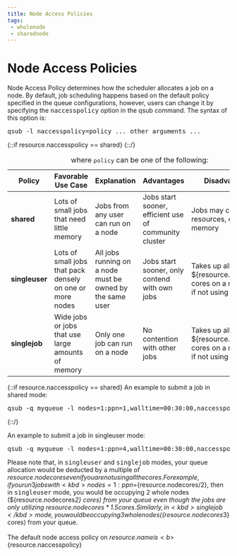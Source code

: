 ```yaml
---
title: Node Access Policies
tags:
 - wholenode
 - sharednode
---
```


# Node Access Policies

Node Access Policy determines how the scheduler allocates a job on a node. By default, job scheduling happens based on the default policy specified in the queue configurations, however, users can change it by specifying the <kbd>naccesspolicy</kbd> option in the qsub command. The syntax of this option is:

<pre>qsub -l naccesspolicy=policy ... other arguments ... </pre>



<table class="inrows-wide">
<caption>where <kbd>policy</kbd> can be one of the following:</caption>
<thead>
        <tr>
                <th scope="col">Policy</th>
                <th scope="col">Favorable Use Case</th>
                <th scope="col">Explanation</th>
                <th scope="col">Advantages</th>
                <th scope="col">Disadvantages</th>
        </tr>
</thead>
<tbody>
{::if resource.naccesspolicy == shared}
        <tr>
                <td><b>shared</b></td>
                <td>Lots of small jobs that need little memory</td>
                <td>Jobs from any user can run on a node</td>
                <td>Jobs start sooner, efficient use of community cluster</td>
                <td>Jobs may contend for resources, especially memory</td>
        </tr>
{::/}
        <tr>
                <td><b>singleuser</b></td>
                <td>Lots of small jobs that pack densely on one or more nodes</td>
                <td>All jobs running on a node must be owned by the same user</td>
                <td>Jobs start sooner, only contend with own jobs</td>
                <td>Takes up all ${resource.nodecores} cores on a node even if not using them</td>
        </tr>
        <tr>
                <td><b>singlejob</b></td>
                <td>Wide jobs or jobs that use large amounts of memory</td>
                <td>Only one job can run on a node</td>
                <td>No contention with other jobs</td>
                <td>Takes up all ${resource.nodecores} cores on a node even if not using them</td>
        </tr>
</tbody>
</table>

{::if resource.naccesspolicy == shared}
An example to submit a job in shared mode:

<pre>qsub -q myqueue -l nodes=1:ppn=1,walltime=00:30:00,naccesspolicy=shared myjobscript.sub</pre>
{::/}

An example to submit a job in singleuser mode:

<pre>qsub -q myqueue -l nodes=1:ppn=4,walltime=00:30:00,naccesspolicy=singleuser myjobscript.sub</pre>

Please note that, in <kbd>singleuser</kbd> and <kbd>singlejob</kbd> modes, your queue allocation would be deducted by a multiple of ${resource.nodecores} even if you are not using all the cores. For example, if you run 3 jobs with <kbd>nodes=1:ppn=${resource.nodecores/2}</kbd>, then in <kbd>singleuser</kbd> mode, you would be occupying 2 whole nodes (${resource.nodecores*2} cores) from your queue even though the jobs are only utilizing ${resource.nodecores*1.5} cores. Similarly, in <kbd>singlejob</kbd> mode, you would be occupying 3 whole nodes (${resource.nodecores*3} cores) from your queue.
<br/><br/>
The default node access policy on ${resource.name} is <b>${resource.naccesspolicy}</b>
